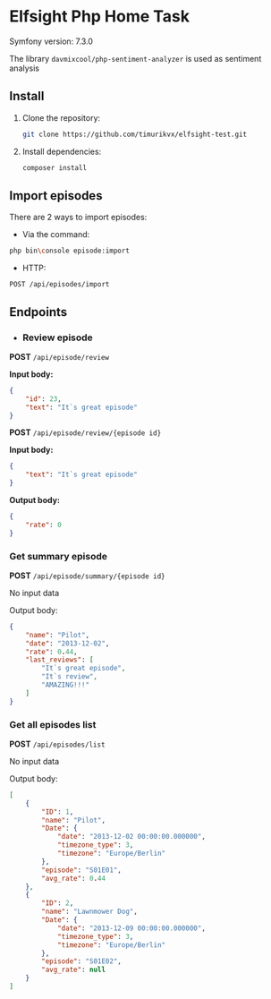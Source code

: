 # Elfsight Php Home Task


Symfony version: 7.3.0

The library `davmixcool/php-sentiment-analyzer` is used as sentiment analysis

## Install
1. Clone the repository:
   ```bash
   git clone https://github.com/timurikvx/elfsight-test.git
   ```
2. Install dependencies:
   ```bash
   composer install
   ```

## Import episodes

There are 2 ways to import episodes:
- Via the command:
```bash
php bin\console episode:import
```
- HTTP:
```http
POST /api/episodes/import
```

## Endpoints

- ### Review episode

**POST** `/api/episode/review`

**Input body:**
```json
{
    "id": 23,
    "text": "It`s great episode"
}

```

**POST** `/api/episode/review/{episode id}`

**Input body:**
```json
{
    "text": "It`s great episode"
}

```

**Output body:**

```json
{
    "rate": 0
}
```

### Get summary episode

**POST** `/api/episode/summary/{episode id}`

No input data 

Output body:
```json
{
    "name": "Pilot",
    "date": "2013-12-02",
    "rate": 0.44,
    "last_reviews": [
        "It`s great episode",
        "It`s review",
        "AMAZING!!!"
    ]
}

```

### Get all episodes list

**POST** `/api/episodes/list`

No input data 

Output body:
```json
[
    {
        "ID": 1,
        "name": "Pilot",
        "Date": {
            "date": "2013-12-02 00:00:00.000000",
            "timezone_type": 3,
            "timezone": "Europe/Berlin"
        },
        "episode": "S01E01",
        "avg_rate": 0.44
    },
    {
        "ID": 2,
        "name": "Lawnmower Dog",
        "Date": {
            "date": "2013-12-09 00:00:00.000000",
            "timezone_type": 3,
            "timezone": "Europe/Berlin"
        },
        "episode": "S01E02",
        "avg_rate": null
    }
]

```